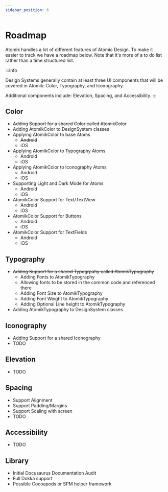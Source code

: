 ```yaml
---
sidebar_position: 6
---
```



# Roadmap

Atomik handles a lot of different features of Atomic Design. To make it easier to track we have a roadmap below. Note that it's more of a to do list rather than a time structured list.

:::info

Design Systems generally contain at least three UI components that will be covered in Atomik: Color, Typography, and Iconography. 

Additional components include: Elevation, Spacing, and Accessibility.
:::

## Color

* ~~Adding Support for a shared Color called AtomikColor~~
* Adding AtomikColor to DesignSystem classes
* Applying AtomikColor to base Atoms
  * ~~Android~~
  * iOS
* Applying AtomikColor to Typography Atoms
  * Android
  * iOS
* Applying AtomikColor to Iconography Atoms
  * Android
  * iOS
* Supporting Light and Dark Mode for Atoms
  * Android
  * iOS
* AtomikColor Support for Text/TextView
  * Android
  * iOS
* AtomikColor Support for Buttons
  * Android
  * iOS
* AtomikColor Support for TextFields
  * Android
  * iOS

## Typography

* ~~Adding Support for a shared Typogrpahy called AtomikTypography~~
  * Adding Fonts to AtomikTypography
  * Allowing fonts to be stored in the common code and referenced there
  * Adding Font Size to AtomikTypography
  * Adding Font Weight to AtomikTypography
  * Adding Optional Line height to AtomikTypography
* Adding AtomikTypography to DesignSystem classes

## Iconography

* Adding Support for a shared Iconography
* TODO

## Elevation

* TODO


## Spacing

* Support Alignment
* Support Padding/Margins
* Support Scaling with screen
* TODO

## Accessibility

* TODO

## Library

* Initial Docusaurus Documentation Audit
* Full Dokka support
* Possible Cocoapods or SPM helper framework
